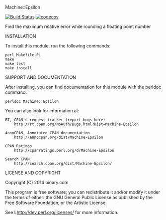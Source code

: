 Machine::Epsilon 

[![Build Status](https://travis-ci.org/binary-com/perl-Machine-Epsilon.svg?branch=master)](https://travis-ci.org/binary-com/perl-Machine-Epsilon)
[![codecov](https://codecov.io/gh/binary-com/perl-Machine-Epsilon/branch/master/graph/badge.svg)](https://codecov.io/gh/binary-com/perl-Machine-Epsilon)

Find the maximum relative error while rounding a floating point number


INSTALLATION

To install this module, run the following commands:

	perl Makefile.PL
	make
	make test
	make install

SUPPORT AND DOCUMENTATION

After installing, you can find documentation for this module with the
perldoc command.

    perldoc Machine::Epsilon

You can also look for information at:

    RT, CPAN's request tracker (report bugs here)
        http://rt.cpan.org/NoAuth/Bugs.html?Dist=Machine-Epsilon

    AnnoCPAN, Annotated CPAN documentation
        http://annocpan.org/dist/Machine-Epsilon

    CPAN Ratings
        http://cpanratings.perl.org/d/Machine-Epsilon

    Search CPAN
        http://search.cpan.org/dist/Machine-Epsilon/


LICENSE AND COPYRIGHT

Copyright (C) 2014 binary.com

This program is free software; you can redistribute it and/or modify it
under the terms of either: the GNU General Public License as published
by the Free Software Foundation; or the Artistic License.

See L<http://dev.perl.org/licenses/> for more information.

